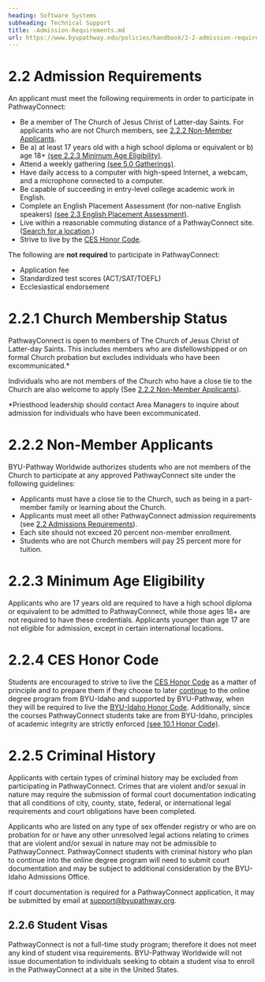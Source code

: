 ```yaml
---
heading: Software Systems
subheading: Technical Support
title: -Admission-Requirements.md
url: https://www.byupathway.edu/policies/handbook/2-2-admission-requirements-re
---
```

# 2.2 Admission Requirements

An applicant must meet the following requirements in order to participate in PathwayConnect:

* Be a member of The Church of Jesus Christ of Latter-day Saints. For applicants who are not Church members, see [2.2.2 Non-Member Applicants](https://pathwaysupport.org/handbook/2-admission-and-tuition/admission/#non-member).
* Be a) at least 17 years old with a high school diploma or equivalent or b) age 18+ [(see 2.2.3 Minimum Age Eligibility)](https://pathwaysupport.org/handbook/2-admission-and-tuition/admission/#age).
* Attend a weekly gathering [(see 5.0 Gatherings)](http://pathwaysupport.org/handbook/5-gatherings/).
* Have daily access to a computer with high-speed Internet, a webcam, and a microphone connected to a computer.
* Be capable of succeeding in entry-level college academic work in English.
* Complete an English Placement Assessment (for non-native English speakers) [(see 2.3 English Placement Assessment)](http://pathwaysupport.org/handbook/2-admission-and-tuition/english-evaluation/).
* Live within a reasonable commuting distance of a PathwayConnect site. ([Search for a location](https://www.byupathway.org/pathwayconnect/locations).)
* Strive to live by the [CES Honor Code](https://www.lds.org/church-education/honor-code?lang=eng).

The following are **not required** to participate in PathwayConnect:

* Application fee
* Standardized test scores (ACT/SAT/TOEFL)
* Ecclesiastical endorsement

# 2.2.1 Church Membership Status

PathwayConnect is open to members of The Church of Jesus Christ of Latter-day Saints. This includes members who are disfellowshipped or on formal Church probation but excludes individuals who have been excommunicated.*

Individuals who are not members of the Church who have a close tie to the Church are also welcome to apply (See [2.2.2 Non-Member Applicants](https://pathwaysupport.org/handbook/2-admission-and-tuition/admission/#non-member)).

*Priesthood leadership should contact Area Managers to inquire about admission for individuals who have been excommunicated.



# 2.2.2 Non-Member Applicants

BYU-Pathway Worldwide authorizes students who are not members of the Church to participate at any approved PathwayConnect site under the following guidelines:

* Applicants must have a close tie to the Church, such as being in a part-member family or learning about the Church.
* Applicants must meet all other PathwayConnect admission requirements (see [2.2 Admissions Requirements](https://pathwaysupport.org/handbook/2-admission-and-tuition/admission/#top)).
* Each site should not exceed 20 percent non-member enrollment.
* Students who are not Church members will pay 25 percent more for tuition.

# 2.2.3 Minimum Age Eligibility

Applicants who are 17 years old are required to have a high school diploma or equivalent to be admitted to PathwayConnect, while those ages 18+ are not required to have these credentials. Applicants younger than age 17 are not eligible for admission, except in certain international locations.



# 2.2.4 CES Honor Code

Students are encouraged to strive to live the [CES Honor Code](https://www.lds.org/church-education/honor-code?lang=eng) as a matter of principle and to prepare them if they choose to later [continue](http://www.byui.edu/online/certificate-and-degree-programs) to the online degree program from BYU-Idaho and supported by BYU-Pathway, when they will be required to live the [BYU-Idaho Honor Code](http://www.byui.edu/student-honor-office/ces-honor-code). Additionally, since the courses PathwayConnect students take are from BYU-Idaho, principles of academic integrity are strictly enforced [(see 10.1 Honor Code)](http://pathwaysupport.org/handbook/introduction/10-student-honor/honor-code/).



# 2.2.5 Criminal History

Applicants with certain types of criminal history may be excluded from participating in PathwayConnect. Crimes that are violent and/or sexual in nature may require the submission of formal court documentation indicating that all conditions of city, county, state, federal, or international legal requirements and court obligations have been completed.

Applicants who are listed on any type of sex offender registry or who are on probation for or have any other unresolved legal actions relating to crimes that are violent and/or sexual in nature may not be admissible to PathwayConnect. PathwayConnect students with criminal history who plan to continue into the online degree program will need to submit court documentation and may be subject to additional consideration by the BYU-Idaho Admissions Office.

If court documentation is required for a PathwayConnect application, it may be submitted by email at [support@byupathway.org](mailto:support@byupathway.org).



## 2.2.6 Student Visas

PathwayConnect is not a full-time study program; therefore it does not meet any kind of student visa requirements. BYU-Pathway Worldwide will not issue documentation to individuals seeking to obtain a student visa to enroll in the PathwayConnect at a site in the United States.

